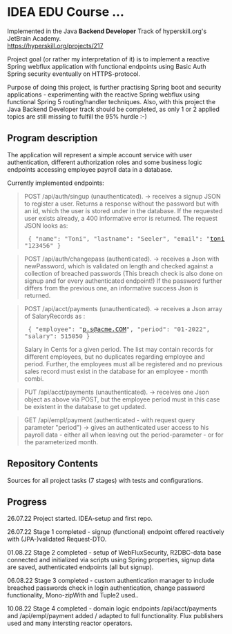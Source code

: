 # IDEA EDU Course ...

Implemented in the Java <b>Backend Developer</b> Track of hyperskill.org's JetBrain Academy.<br>
https://hyperskill.org/projects/217

Project goal (or rather my interpretation of it) is to implement a reactive Spring webflux application with functional endpoints
using Basic Auth Spring security eventually on HTTPS-protocol.

Purpose of doing this project, is further practising Spring boot and security applications - experimenting with the reactive 
Spring webflux using functional Spring 5 routing/handler techniques. Also, with this project the Java Backend Developer track
should be completed, as only 1 or 2 applied topics are still missing to fulfill the 95% hurdle :-)

## Program description

The application will represent a simple account service with user authentication, different authorization roles
and some business logic endpoints accessing employee payroll data in a database.

Currently implemented endpoints:

> POST /api/auth/singup (unauthenticated). -> receives a signup JSON to register a user. Returns a response without the password
but with an id, which the user is stored under in the database. If the requested user exists already, a 400 informative error
is returned.
The request JSON looks as:<pre>
{
    "name": "Toni",
    "lastname": "Seeler",
    "email": "toni.seeler@xyz.de",
    "password": "123456"
}</pre>

> POST /api/auth/changepass (authenticated). -> receives a Json with newPassword, which is validated on length and checked
against a collection of breached passwords (This breach check is also done on signup and for every authenticated endpoint!)
If the password further differs from the previous one, an informative success Json is returned.

> POST /api/acct/payments (unauthenticated). -> receives a Json array of SalaryRecords as :<pre>
{
    "employee": "p.s@acme.COM",
    "period": "01-2022",
    "salary": 515050
}</pre>
Salary in Cents for a given period. The list may contain records for different employees, but no duplicates
regarding employee and period. Further, the employees must all be registered and no previous sales record
must exist in the database for an employee - month combi.

> PUT /api/acct/payments (unauthenticated). -> receives one Json object as above via POST, but the employee
period must in this case be existent in the database to get updated.

> GET /api/empl/payment (authenticated - with request query parameter "period") -> gives an authenticated user
access to his payroll data - either all when leaving out the period-parameter - or for the parameterized month.

[//]: # (Project was completed on xx.0d.22.)

## Repository Contents

Sources for all project tasks (7 stages) with tests and configurations.

## Progress

26.07.22 Project started. IDEA-setup and first repo.

26.07.22 Stage 1 completed - signup (functional) endpoint offered reactively with (JPA-)validated Request-DTO.

01.08.22 Stage 2 completed - setup of WebFluxSecurity, R2DBC-data base connected and initialized via scripts using
Spring properties, signup data are saved, authenticated endpoints (all but signup).

06.08.22 Stage 3 completed - custom authentication manager to include breached passwords check in login authentication,
change password functionality, Mono-zipWith and Tuple2 used..

10.08.22 Stage 4 completed - domain logic endpoints /api/acct/payments and /api/empl/payment added / adapted to
full functionality. Flux publishers used and many intersting reactor operators.

